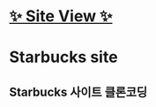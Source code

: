# [✨ Site View ✨](https://strawberryoolongtea.github.io/starbucks/)

# Starbucks site

## Starbucks 사이트 클론코딩
